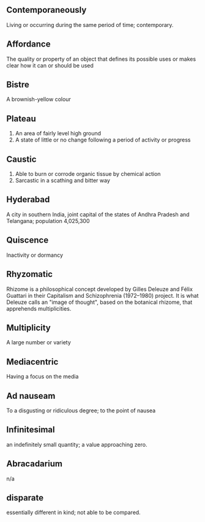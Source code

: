 ## Contemporaneously
Living or occurring during the same period of time; contemporary.
## Affordance
The quality or property of an object that defines its possible uses or makes clear how it can or should be used
## Bistre
A brownish-yellow colour
## Plateau
1. An area of fairly level high ground
2. A state of little or no change following a period of activity or progress

## Caustic
1. Able to burn or corrode organic tissue by chemical action
2. Sarcastic in a scathing and bitter way
## Hyderabad
A city in southern India, joint capital of the states of Andhra Pradesh and Telangana; population 4,025,300
## Quiscence
Inactivity or dormancy
## Rhyzomatic
Rhizome is a philosophical concept developed by Gilles Deleuze and Félix Guattari in their Capitalism and Schizophrenia (1972–1980) project. It is what Deleuze calls an "image of thought", based on the botanical rhizome, that apprehends multiplicities.
## Multiplicity
A large number or variety
## Mediacentric
Having a focus on the media
## Ad nauseam
To a disgusting or ridiculous degree; to the point of nausea
## Infinitesimal
an indefinitely small quantity; a value approaching zero.
## Abracadarium
n/a
## disparate
essentially different in kind; not able to be compared.
